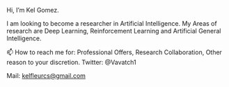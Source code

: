  Hi, I’m Kel Gomez. 

I am looking to become a researcher in Artificial Intelligence.
My Areas of research are Deep Learning, Reinforcement Learning and Artificial General Intelligence.

📫 How to reach me for: Professional Offers, Research Collaboration, Other reason to your discretion.
Twitter:
@Vavatch1

Mail:
kelfleurcs@gmail.com


<!---
KelFLeur/KelFLeur is a ✨ special ✨ repository because its `README.md` (this file) appears on your GitHub profile.
You can click the Preview link to take a look at your changes.
--->
